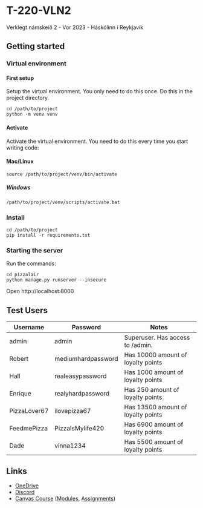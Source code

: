 # T-220-VLN2
Verklegt námskeið 2 - Vor 2023 - Háskólinn í Reykjavík

## Getting started
### Virtual environment 
#### First setup
Setup the virtual environment. You only need to do this once. Do this in the project directory.
```
cd /path/to/project
python -m venv venv
```

#### Activate
Activate the virtual environment. You need to do this every time you start writing code:
#### Mac/Linux
```
source /path/to/project/venv/bin/activate
```

##### Windows
```
/path/to/project/venv/scripts/activate.bat
```

### Install
```
cd /path/to/project
pip install -r requirements.txt
```

### Starting the server
Run the commands:
```
cd pizzalair
python manage.py runserver --insecure
```

Open http://localhost:8000


## Test Users
| Username | Password | Notes |
| --- | --- | --- |
| admin | admin | Superuser. Has access to /admin. |
| Robert | mediumhardpassword | Has 10000 amount of loyalty points |
| Hall | realeasypassword | Has 1000 amount of loyalty points |
| Enrique | realyhardpassword | Has 250 amount of loyalty points |
| PizzaLover67 | ilovepizza67 | Has 13500 amount of loyalty points |
| FeedmePizza | PizzaIsMylife420 | Has 6900 amount of loyalty points |
| Dade | vinna1234 | Has 5500 amount of loyalty points |



## Links
* [OneDrive](https://reykjavikuniversity-my.sharepoint.com/:f:/r/personal/bjarkit22_ru_is/Documents/T-220-VLN2?csf=1&web=1&e=mCPupA)
* [Discord](https://discord.com/channels/1099577819748638780/1099587766150508687)
* [Canvas Course](https://reykjavik.instructure.com/courses/6838) ([Modules](https://reykjavik.instructure.com/courses/6838/modules), [Assignments](https://reykjavik.instructure.com/courses/6838/assignments))
